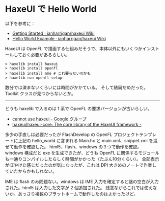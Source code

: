 # HaxeUI で Hello World
以下を参考に：
- [Getting Started · ianharrigan/haxeui Wiki](https://github.com/ianharrigan/haxeui/wiki/Getting-Started)
- [Hello World Example · ianharrigan/haxeui Wiki](https://github.com/ianharrigan/haxeui/wiki/Hello-World-Example)

HaxeUI は OpenFL で描画する仕組みだそうで、本体以外にもいくつかインストールしておく必要があるらしい。
```
> haxelib install haxeui
> haxelib install openfl
> haxelib install nme # これ要らないのかも
> haxelib run openfl setup
```
数分では済まないくらいには時間がかかている。
そして結局だめだった。Toolkit クラスが見つからないとか。

---

どうも haxelib で入るのは 1 系で OpenFL の要求バージョンが古いらしい。
- [cannot use haxeui - Google グループ](https://groups.google.com/forum/#!topic/haxelang/pBCoUhGDvfY)
- [haxeui/haxeui-core: The core library of the HaxeUI framework -](https://github.com/haxeui/haxeui-core)

多少の手直しは必要だったが FlashDevelop の OpenFL プロジェクトテンプレートに上記の hello_world に含まれる Main.hx と main.xml、snippet.xml を混ぜて動作を確認した。
html5、flash、windows の３つで動作を確認。
windows 構成だと exe を生成できたが、どうも OpenFL に関係するモジュールも一通りコンパイルしたらしく時間がかかった（たぶん10分くらい）。
全部表示がぼやけた感じだったのが気になったが、これは DPI 大きめのノートで作業していたからかもしれない。

IME は flash のみ問題ない。windows は IME 入力を確定すると謎の空白が入力された。html5 は入力した文字が 2 個追加された。
残念ながらこれでは使えないか。あっさり複数のプラットホームで動作したのはよかったけど。